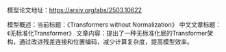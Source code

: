 模型论文地址：https://arxiv.org/abs/2503.10622

模型概述：当前标题：《Transformers without Normalization》
中文文章标题：《无标准化Transformer》
文章内容：提出了一种无标准化层的Transformer架构，通过改进残差连接和位置编码，减少计算复杂度，提高模型效率。
